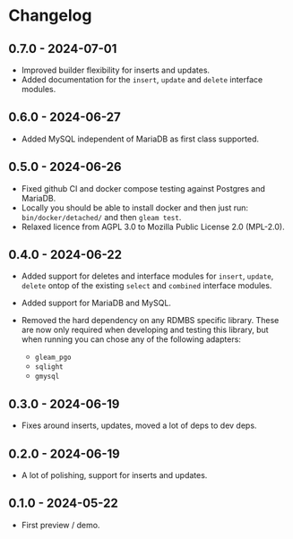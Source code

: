 # Changelog

## 0.7.0 - 2024-07-01

- Improved builder flexibility for inserts and updates.
- Added documentation for the `insert`, `update` and `delete` interface modules.

## 0.6.0 - 2024-06-27

- Added MySQL independent of MariaDB as first class supported.

## 0.5.0 - 2024-06-26

- Fixed github CI and docker compose testing against Postgres and MariaDB.
- Locally you should be able to install docker and then just run:
  `bin/docker/detached/` and then `gleam test`.
- Relaxed licence from AGPL 3.0 to Mozilla Public License 2.0 (MPL-2.0).

## 0.4.0 - 2024-06-22

- Added support for deletes and interface modules
  for `insert`, `update`, `delete` ontop of the existing
  `select` and `combined` interface modules.
- Added support for MariaDB and MySQL.
- Removed the hard dependency on any RDMBS specific
  library. These are now only required when developing and testing
  this library, but when running you can chose any of the following adapters:

  - `gleam_pgo`
  - `sqlight`
  - `gmysql`

## 0.3.0 - 2024-06-19

- Fixes around inserts, updates, moved a lot of deps to dev deps.

## 0.2.0 - 2024-06-19

- A lot of polishing, support for inserts and updates.

## 0.1.0 - 2024-05-22

- First preview / demo.
